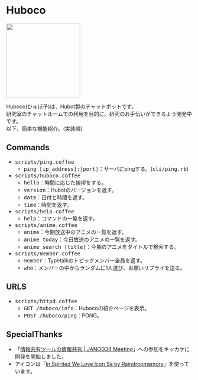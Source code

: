# Huboco

<a href="https://raw.githubusercontent.com/hico-horiuchi/huboco/master/icon.png">
  <img src="/../master/icon.png" width="200px" height="auto">
</a>
<br>

Huboco(ひゅぼ子)は、Hubot製のチャットボットです。
<br>
研究室のチャットルームでの利用を目的に、研究のお手伝いができるよう開発中です。
<br>
以下、簡単な機能紹介。(実装順)

## Commands

- <tt>scripts/ping.coffee</tt>
  - <tt>ping [ip_address]:[port]</tt>：サーバにpingする。(<tt>cli/ping.rb</tt>)
- <tt>scripts/huboco.coffee</tt>
  - <tt>hello</tt>：時間に応じた挨拶をする。
  - <tt>version</tt>：Hubotのバージョンを返す。
  - <tt>date</tt>：日付と時間を返す。
  - <tt>time</tt>：時間を返す。
- <tt>scripts/help.coffee</tt>
  - <tt>help</tt>：コマンドの一覧を返す。
- <tt>scripts/anime.coffee</tt>
  - <tt>anime</tt>：今期放送中のアニメの一覧を返す。
  - <tt>anime today</tt>：今日放送のアニメの一覧を返す。
  - <tt>anime search [title]</tt>：今期のアニメをタイトルで検索する。
- <tt>scripts/member.coffee</tt>
  - <tt>member</tt>：Typetalkのトピックメンバー全員を返す。
  - <tt>who</tt>：メンバーの中からランダムに1人選び、お願いリプライを送る。

## URLS

- <tt>scripts/httpd.coffee</tt>
  - <tt>GET /huboco/info</tt>：Hubocoの紹介ページを表示。
  - <tt>POST /huboco/ping</tt>：PONG。

## SpecialThanks

- 「[情報共有ツールの情報共有 | JANOG34 Meeting](http://www.janog.gr.jp/meeting/janog34/program/itool.html)」への参加をキッカケに開発を開始しました。
- アイコンは「[In Spirited We Love Icon Se by Raindropmemory](http://raindropmemory.deviantart.com/art/In-Spirited-We-Love-Icon-Set-Repost-304014435)」を使っています。
